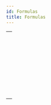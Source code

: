```yaml
---
id: Formulas
title: Formulas
---
```

||
|---|
|[<!-- INCLUDE #_command_.EDIT FORMULA.Syntax -->](../../commands-legacy/edit-formula.md)<br/><!-- INCLUDE #_command_.EDIT FORMULA.Summary -->|
|[<!-- INCLUDE #_command_.EXECUTE FORMULA.Syntax -->](../../commands-legacy/execute-formula.md)<br/><!-- INCLUDE #_command_.EXECUTE FORMULA.Summary -->|
|[<!-- INCLUDE #_command_.Formula.Syntax -->](../../commands/formula.md)<br/><!-- INCLUDE #_command_.Formula.Summary -->|
|[<!-- INCLUDE #_command_.Formula from string.Syntax -->](../../commands/formula-from-string.md)<br/><!-- INCLUDE #_command_.Formula from string.Summary -->|
|[<!-- INCLUDE #_command_.GET ALLOWED METHODS.Syntax -->](../../commands-legacy/get-allowed-methods.md)<br/><!-- INCLUDE #_command_.GET ALLOWED METHODS.Summary -->|
|[<!-- INCLUDE #_command_.Parse formula.Syntax -->](../../commands-legacy/parse-formula.md)<br/><!-- INCLUDE #_command_.Parse formula.Summary -->|
|[<!-- INCLUDE #_command_.SET ALLOWED METHODS.Syntax -->](../../commands/set-allowed-methods.md)<br/><!-- INCLUDE #_command_.SET ALLOWED METHODS.Summary -->|
